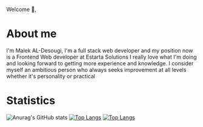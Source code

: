Welcome 👋,

# About me
I'm Malek AL-Desougi, I'm a full stack web developer and my position now is a Frontend Web developer at Estarta Solutions I really love what I'm doing and looking forward to getting more experience and knowledge. I consider myself an ambitious person who always seeks improvement at all levels whether it's personality or practical





# Statistics 


![Anurag's GitHub stats](https://github-readme-stats.vercel.app/api?username=anuraghazra&show_icons=true&theme=gruvbox) [![Top Langs](https://github-readme-stats.vercel.app/api/top-langs/?username=anuraghazra&size_weight=0.5&count_weight=0.5&theme=gruvbox)](https://github.com/anuraghazra/github-readme-stats)
[![Top Langs](https://github-readme-stats.vercel.app/api/top-langs/?username=anuraghazra&hide=javascript,html&theme=gruvbox)](https://github.com/anuraghazra/github-readme-stats)






